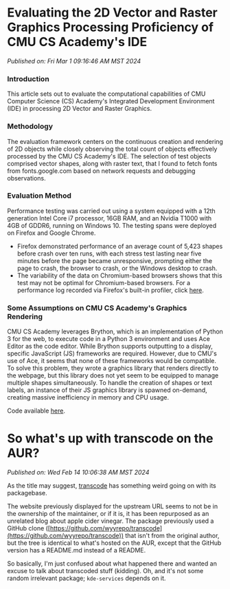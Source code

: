 # Evaluating the 2D Vector and Raster Graphics Processing Proficiency of CMU CS Academy's IDE

*Published on: Fri Mar  1 09:16:46 AM MST 2024*

### Introduction

This article sets out to evaluate the computational capabilities of CMU Computer Science (CS) Academy's Integrated Development Environment (IDE) in processing 2D Vector and Raster Graphics.

### Methodology

The evaluation framework centers on the continuous creation and rendering of 2D objects while closely observing the total count of objects effectively processed by the CMU CS Academy's IDE. The selection of test objects comprised vector shapes, along with raster text, that I found to fetch fonts from fonts.google.com based on network requests and debugging observations.

### Evaluation Method

Performance testing was carried out using a system equipped with a 12th generation Intel Core i7 processor, 16GB RAM, and an Nvidia T1000 with 4GB of GDDR6, running on Windows 10. The testing spans were deployed on Firefox and Google Chrome.

- Firefox demonstrated performance of an average count of 5,423 shapes before crash over ten runs, with each stress test lasting near five minutes before the page became unresponsive, prompting either the page to crash, the browser to crash, or the Windows desktop to crash.
- The variability of the data on Chromium-based browsers shows that this test may not be optimal for Chromium-based browsers. For a performance log recorded via Firefox's built-in profiler, click [here](http://go.poweredge.xyz/perf).

### Some Assumptions on CMU CS Academy's Graphics Rendering

CMU CS Academy leverages Brython, which is an implementation of Python 3 for the web, to execute code in a Python 3 environment and uses Ace Editor as the code editor. While Brython supports outputting to a display, specific JavaScript (JS) frameworks are required. However, due to CMU's use of Ace, it seems that none of these frameworks would be compatible. To solve this problem, they wrote a graphics library that renders directly to the webpage, but this library does not yet seem to be equipped to manage multiple shapes simultaneously. To handle the creation of shapes or text labels, an instance of their JS graphics library is spawned on-demand, creating massive inefficiency in memory and CPU usage.

Code available [here](https://cmu.adas.software/cmu.pdf).


# So what's up with transcode on the AUR?

*Published on: Wed Feb 14 10:06:38 AM MST 2024*

As the title may suggest, [transcode](https://aur.archlinux.org/packages/transcode) has something weird going on with its packagebase.

The website previously displayed for the upstream URL seems to not be in the ownership of the maintainer, or if it is, it has been repurposed as an unrelated blog about apple cider vinegar. The package previously used a GitHub clone ([https://github.com/wyyrepo/transcode](https://github.com/wyyrepo/transcode)) that isn't from the original author, but the tree is identical to what's hosted on the AUR, except that the GitHub version has a README.md instead of a README.

So basically, I'm just confused about what happened there and wanted an excuse to talk about transcoded stuff (kidding). Oh, and it's not some random irrelevant package; `kde-services` depends on it.
